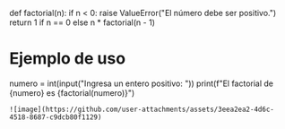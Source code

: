 def factorial(n):
    if n < 0:
        raise ValueError("El número debe ser positivo.")
    return 1 if n == 0 else n * factorial(n - 1)

# Ejemplo de uso
numero = int(input("Ingresa un entero positivo: "))
print(f"El factorial de {numero} es {factorial(numero)}")

    ![image](https://github.com/user-attachments/assets/3eea2ea2-4d6c-4518-8687-c9dcb80f1129)
